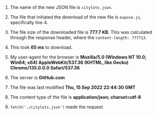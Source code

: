 1. The name of the new JSON file is `citylots.json`.

2. The file that initiated the download of the new file is `expose.js`, specifically line 4.

3. The file size of the downloaded file is **777.7 KB**. This was calculated through the response header, where the `content-length: 777713`.
   
4. This took **65 ms** to download.

5. My user-agent for the browser is **Mozilla/5.0 (Windows NT 10.0; Win64; x64) AppleWebKit/537.36 (KHTML, like Gecko) Chrome/135.0.0.0 Safari/537.36**
   
6. The server is **GitHub.com**
7. The file was last modified **Thu, 15 Sep 2022 22:44:30 GMT**
8. The content type of the file is **application/json; charset=utf-8**
9. `fetch('./citylots.json')` made the request.
